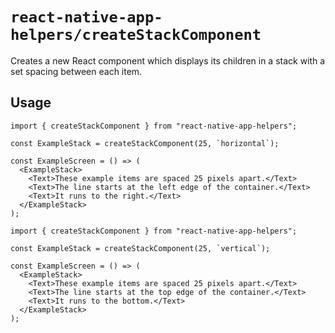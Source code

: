 # `react-native-app-helpers/createStackComponent`

Creates a new React component which displays its children in a stack with a set
spacing between each item.

## Usage

```tsx
import { createStackComponent } from "react-native-app-helpers";

const ExampleStack = createStackComponent(25, `horizontal`);

const ExampleScreen = () => (
  <ExampleStack>
    <Text>These example items are spaced 25 pixels apart.</Text>
    <Text>The line starts at the left edge of the container.</Text>
    <Text>It runs to the right.</Text>
  </ExampleStack>
);
```

```tsx
import { createStackComponent } from "react-native-app-helpers";

const ExampleStack = createStackComponent(25, `vertical`);

const ExampleScreen = () => (
  <ExampleStack>
    <Text>These example items are spaced 25 pixels apart.</Text>
    <Text>The line starts at the top edge of the container.</Text>
    <Text>It runs to the bottom.</Text>
  </ExampleStack>
);
```
